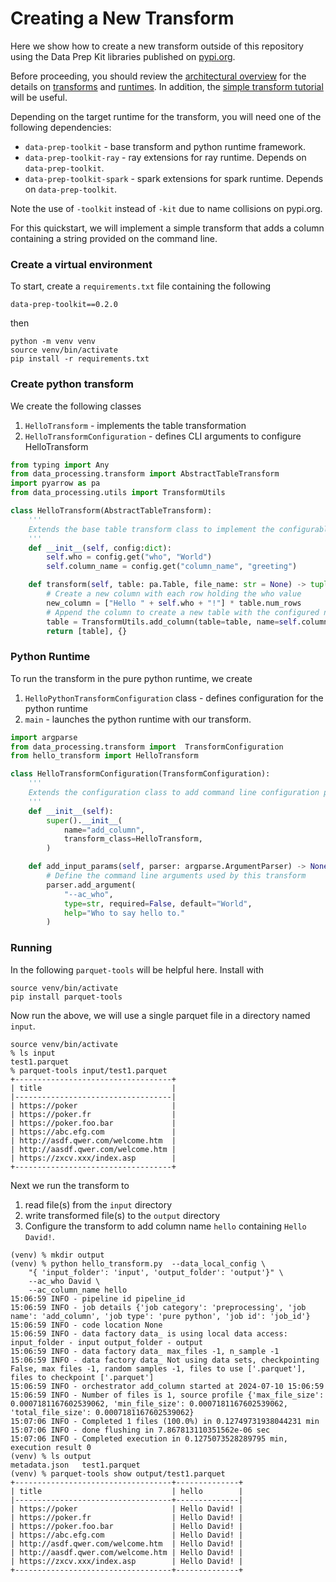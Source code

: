 # Creating a New Transform   

Here we show how to create a new transform outside of this repository
using the Data Prep Kit libraries published on [pypi.org](pypi.org). 

Before proceeding, you should review the 
[architectural overview](../../data-processing-lib/doc/overview.md)
for the details on 
[transforms](../../data-processing-lib/doc/transforms.md)
and 
[runtimes](../../data-processing-lib/doc/transform-runtimes.md).
In addition, the 
[simple transform tutorial](../../data-processing-lib/doc/simplest-transform-tutorial.md)
will be useful.

Depending on the target runtime for the transform, you will need one of the following
dependencies:
* `data-prep-toolkit` - base transform and python runtime framework.
* `data-prep-toolkit-ray` - ray extensions for ray runtime. Depends on `data-prep-toolkit`.
* `data-prep-toolkit-spark` - spark extensions for spark runtime. Depends on `data-prep-toolkit`.

Note the use of `-toolkit` instead of `-kit` due to name collisions on pypi.org.

For this quickstart, we will implement a simple transform that adds a column 
containing a string provided on the command line.

### Create a virtual environment
To start, create a `requirements.txt` file containing the following
```
data-prep-toolkit==0.2.0
```
then
```shell
python -m venv venv
source venv/bin/activate
pip install -r requirements.txt
```

### Create python transform
We create the following classes
1. `HelloTransform` - implements the table transformation
2. `HelloTransformConfiguration` - defines CLI arguments to configure HelloTransform

```python
from typing import Any
from data_processing.transform import AbstractTableTransform
import pyarrow as pa
from data_processing.utils import TransformUtils

class HelloTransform(AbstractTableTransform):
    '''
    Extends the base table transform class to implement the configurable transform() method.
    '''
    def __init__(self, config:dict):
        self.who = config.get("who", "World")
        self.column_name = config.get("column_name", "greeting")

    def transform(self, table: pa.Table, file_name: str = None) -> tuple[list[pa.Table], dict[str, Any]]:
        # Create a new column with each row holding the who value
        new_column = ["Hello " + self.who + "!"] * table.num_rows
        # Append the column to create a new table with the configured name.
        table = TransformUtils.add_column(table=table, name=self.column_name, content=new_column)
        return [table], {}
```

### Python Runtime
To run the transform in the pure python runtime, we create 
1. `HelloPythonTransformConfiguration` class - defines configuration for the python runtime
2. `main` - launches the python runtime with our transform.

```python
import argparse
from data_processing.transform import  TransformConfiguration
from hello_transform import HelloTransform

class HelloTransformConfiguration(TransformConfiguration):
    '''
    Extends the configuration class to add command line configuration parameters for this transfomr
    '''
    def __init__(self):
        super().__init__(
            name="add_column",
            transform_class=HelloTransform,
        )

    def add_input_params(self, parser: argparse.ArgumentParser) -> None:
        # Define the command line arguments used by this transform
        parser.add_argument(
            "--ac_who",
            type=str, required=False, default="World",
            help="Who to say hello to."
        )
```

### Running 
In the following `parquet-tools` will be helpful here.  Install with 
```
source venv/bin/activate
pip install parquet-tools
```
Now run the above, we will use a single parquet file in a directory named `input`.
```shell
source venv/bin/activate
% ls input
test1.parquet
% parquet-tools input/test1.parquet
+-----------------------------------+
| title                             |
|-----------------------------------|
| https://poker                     |
| https://poker.fr                  |
| https://poker.foo.bar             |
| https://abc.efg.com               |
| http://asdf.qwer.com/welcome.htm  |
| http://aasdf.qwer.com/welcome.htm |
| https://zxcv.xxx/index.asp        |
+-----------------------------------+
```
Next we run the transform to 
1. read file(s) from the `input` directory 
2. write transformed file(s) to the `output` directory
3. Configure the transform to add column name `hello` containing `Hello David!`. 
```shell
(venv) % mkdir output
(venv) % python hello_transform.py  --data_local_config \
    "{ 'input_folder': 'input', 'output_folder': 'output'}" \
    --ac_who David \
    --ac_column_name hello
15:06:59 INFO - pipeline id pipeline_id
15:06:59 INFO - job details {'job category': 'preprocessing', 'job name': 'add_column', 'job type': 'pure python', 'job id': 'job_id'}
15:06:59 INFO - code location None
15:06:59 INFO - data factory data_ is using local data access: input_folder - input output_folder - output
15:06:59 INFO - data factory data_ max_files -1, n_sample -1
15:06:59 INFO - data factory data_ Not using data sets, checkpointing False, max files -1, random samples -1, files to use ['.parquet'], files to checkpoint ['.parquet']
15:06:59 INFO - orchestrator add_column started at 2024-07-10 15:06:59
15:06:59 INFO - Number of files is 1, source profile {'max_file_size': 0.0007181167602539062, 'min_file_size': 0.0007181167602539062, 'total_file_size': 0.0007181167602539062}
15:07:06 INFO - Completed 1 files (100.0%) in 0.12749731938044231 min
15:07:06 INFO - done flushing in 7.867813110351562e-06 sec
15:07:06 INFO - Completed execution in 0.1275073528289795 min, execution result 0
(venv) % ls output
metadata.json	test1.parquet
(venv) % parquet-tools show output/test1.parquet 
+-----------------------------------+--------------+
| title                             | hello        |
|-----------------------------------+--------------|
| https://poker                     | Hello David! |
| https://poker.fr                  | Hello David! |
| https://poker.foo.bar             | Hello David! |
| https://abc.efg.com               | Hello David! |
| http://asdf.qwer.com/welcome.htm  | Hello David! |
| http://aasdf.qwer.com/welcome.htm | Hello David! |
| https://zxcv.xxx/index.asp        | Hello David! |
+-----------------------------------+--------------+
```

